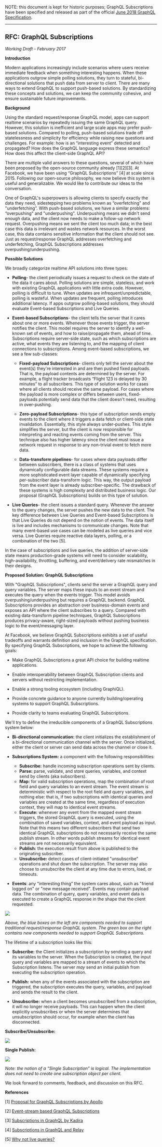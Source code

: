 NOTE: this document is kept for historic purposes; GraphQL Subscriptions have been specified and released as part of the official [June 2018 GraphQL Specification](https://spec.graphql.org/June2018/).

---

RFC: GraphQL Subscriptions
-------

*Working Draft - February 2017*

**Introduction**

Modern applications increasingly include scenarios where users receive immediate feedback when something interesting happens. When these applications outgrow simple polling solutions, they turn to stateful, bi-directional solutions that push data from server to client. There are many ways to extend GraphQL to support push-based solutions. By standardizing these concepts and solutions, we can keep the community cohesive, and ensure sustainable future improvements.

**Background**

Using the standard request/response GraphQL model, apps can support realtime scenarios by repeatedly issuing the same GraphQL query. However, this solution is inefficient and large scale apps may prefer push-based solutions. Compared to polling, push-based solutions trade off statelessness and simplicity for efficiency while raising new questions and challenges. For example: how is an “interesting event” detected and propagated? How does the GraphQL language express these semantics? How does this affect the client-side GraphQL API?

There are multiple valid answers to these questions, several of which have been proposed by the open-source community already [1][2][3]. At Facebook, we have been using “GraphQL Subscriptions” [4] at scale since 2015. Following our open-source philosophy, we now believe this system is useful and generalizable. We would like to contribute our ideas to the conversation.

One of GraphQL's superpowers is allowing clients to specify exactly the data they need, sidestepping two problems known as “overfetching" and "underfetching”. With push-based solutions, we have a similar problems: “overpushing" and "underpushing". Underpushing means we didn't send enough data, and the client now needs to make a follow-up network request. Overpushing means we sent the client too much data; in the best case this data is irrelevant and wastes network resources. In the worst case, this data contains sensitive information that the client should not see. Just as request/response GraphQL addresses overfetching and underfetching, GraphQL Subscriptions addresses overpushing/underpushing.

**Possible Solutions**

We broadly categorize realtime API solutions into three types:

 * **Polling**- the client periodically issues a request to check on the state of the data it cares about. Polling solutions are simple, stateless, and work with existing GraphQL applications with little extra code. However, polling is difficult to tune. When updates are infrequent/unpredictable, polling is wasteful. When updates are frequent, polling introduces additional latency. If apps outgrow polling-based solutions, they should evaluate Event-based Subscriptions and Live Queries.

 * **Event-based Subscriptions**- the client tells the server that it cares about one or more events. Whenever those events trigger, the server notifies the client. This model requires the server to identify a well-known set of events, and how to raise/propagate them, ahead of time. Subscriptions require server-side state, such as which subscriptions are active, what events they are listening to, and the mapping of client connections to subscriptions. Among event-based subscriptions, we see a few sub-classes:

   * **Fixed-payload Subscriptions**- clients only tell the server about the event(s) they're interested in and are then pushed fixed payloads. That is, the payload contents are determined by the server. For example, a flight tracker broadcasts “Flight 123 is delayed by 30 minutes” to all subscribers. This type of solution works for cases where all clients should receive the same payload. For cases where the payload is more complex or differs between users, fixed-payloads potentially send data that the client doesn't need, resulting in over-pushing.

   * **Zero-payload Subscriptions**- this type of subscription sends empty events to the client where it triggers a data fetch or client-side state invalidation. Essentially, this style always under-pushes. This style simplifies the server, but the client is now responsible for interpreting and reacting events coming from the server. This technique also has higher latency since the client must issue a network request in response to any non-trivial event to fetch more data.

   * **Data-transform pipelines**- for cases where data payloads differ between subscribers, there is a class of systems that uses dynamically configurable data streams. These systems require a more sophisticated event layer capable of dynamically specifying per-subscriber data-transform logic. This way, the output payload from the event layer is already subscriber-specific. The drawback of these systems is high complexity and distributed business logic. Our proposal (GraphQL Subscriptions) builds on this type of solution.

 * **Live Queries**- the client issues a standard query. Whenever the answer to the query changes, the server pushes the new data to the client. The key difference between Live Queries and Event-based Subscriptions is that Live Queries do not depend on the notion of events. The data itself is live and includes mechanisms to communicate changes. Note that many event-based use cases can be modeled as live queries and vice versa. Live Queries require reactive data layers, polling, or a combination of the two [5].

In the case of subscriptions and live queries, the addition of server-side state means production-grade systems will need to consider scalability, high-availability, throttling, buffering, and event/delivery rate mismatches in their designs.

**Proposed Solution: GraphQL Subscriptions**

With "GraphQL Subscriptions", clients send the server a GraphQL query and query variables. The server maps these inputs to an event stream and executes the query when the events trigger. This model avoids overpushing/underpushing but requires a GraphQL backend. GraphQL Subscriptions provides an abstraction over business-domain events and exposes an API where the client subscribes to a query. Compared with existing data-transform pipeline techniques, GraphQL Subscriptions produces privacy-aware, right-sized payloads without pushing business logic to the event/messaging layer.

At Facebook, we believe GraphQL Subscriptions exhibits a set of useful tradeoffs and warrants definition and inclusion in the GraphQL specification. By specifying GraphQL Subscriptions, we hope to achieve the following goals:

* Make GraphQL Subscriptions a great API choice for building realtime applications.

* Enable interoperability between GraphQL Subscription clients and servers without restricting implementation.

* Enable a strong tooling ecosystem (including GraphiQL).

* Provide concrete guidance to anyone currently building/operating systems to support GraphQL Subscriptions.

* Provide clarity to teams evaluating GraphQL Subscriptions.

We'll try to define the irreducible components of a GraphQL Subscriptions system below:

* **Bi-directional communication:** the client initializes the establishment of a bi-directional communication channel with the server. Once initialized, either the client or server can send data across the channel or close it.

* **Subscriptions System:** a component with the following responsibilities:
    * **Subscribe:** handle incoming subscription operations sent by clients.
    * **Parse:** parse, validate, and store queries, variables, and context send by clients (aka subscribers).
    * **Map:** for valid subscription operations, map the combination of root field and query variables to an event stream. The event stream is deterministic with respect to the root field and query variables, and nothing else: that is, if two subscriptions with identical queries and variables are created at the same time, regardless of execution context, they will map to identical event streams.
    * **Execute:** whenever any event from the mapped event stream triggers, the stored GraphQL query is executed, using the combination of saved variables, context, and event payload as input. Note that this means two different subscribers that send two identical GraphQL subscriptions do not necessarily receive the same publish stream. In other words publish streams for identical event streams are not necessarily equivalent.
    * **Publish:** the execution result from above is published to the originating subscriber.
    * **Unsubscribe:** detect cases of client-initiated "unsubscribe" operations and shut down the subscription. The server may also choose to unsubscribe the client at any time due to errors, load, or timeouts.

* **Events**: any “interesting thing” the system cares about, such as "friend logged on" or "new message received". Events may contain payload data. The combination of query, query variables, and event data is executed to create a GraphQL response in the shape that the client requested.

![](subscriptions_01.png)

*Above, the blue boxes on the left are components needed to support traditional request/response GraphQL system. The green box on the right contains new components needed to support GraphQL Subscriptions.*

The lifetime of a subscription looks like this:

* **Subscribe:** the Client initializes a subscription by sending a query and its variables to the server. When the Subscription is created, the input query and variables are mapped to a stream of events to which the Subscription listens. The server _may_ send an initial publish from executing the subscription operation.

* **Publish:** when any of the events associated with the subscription are triggered, the subscription executes the query, variables, and payload and sends the result to the client.

* **Unsubscribe:** when a client becomes unsubscribed from a subscription, it will no longer receive payloads. This can happen when the client explicitly unsubscribes or when the server determines that unsubscription should occur, for example when the client has disconnected.

**Subscribe/Unsubscribe:**

![](subscriptions_02.png)


**Single Publish:**

![](subscriptions_03.png)

*Note: the notion of a “Single Subscription” is logical. The implementation does not need to create one subscription object per client.*

We look forward to comments, feedback, and discussion on this RFC.

**References**

[1] [Proposal for GraphQL Subscriptions by Apollo](https://dev-blog.apollodata.com/a-proposal-for-graphql-subscriptions-1d89b1934c18)

[2] [Event-stream based GraphQL Subscriptions](https://gist.github.com/OlegIlyenko/a5a9ab1b000ba0b5b1ad)

[3] [Subscriptions in GraphQL by Kadira](https://kadira.io/blog/graphql/subscriptions-in-graphql)

[4] [Subscriptions in GraphQL and Relay](http://graphql.org/blog/subscriptions-in-graphql-and-relay/)

[5] [Why not live queries?](http://graphql.org/blog/subscriptions-in-graphql-and-relay/#why-not-live-queries)
